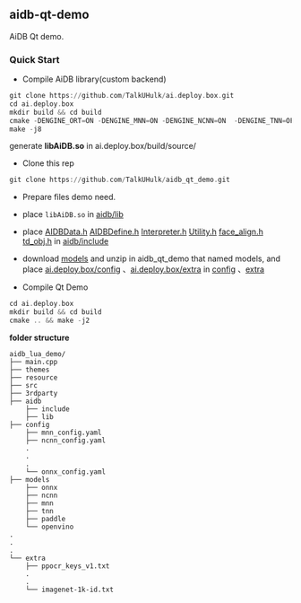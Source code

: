 ## aidb-qt-demo

AiDB Qt demo.

### Quick Start


* Compile AiDB library(custom backend)

```asm
git clone https://github.com/TalkUHulk/ai.deploy.box.git
cd ai.deploy.box
mkdir build && cd build
cmake -DENGINE_ORT=ON -DENGINE_MNN=ON -DENGINE_NCNN=ON  -DENGINE_TNN=OFF -DENGINE_OPV=OFF -DENGINE_PPLite=OFF -DENGINE_NCNN_WASM=OFF -DBUILD_SAMPLE=OFF ../
make -j8
```

generate **libAiDB.so** in ai.deploy.box/build/source/


* Clone this rep

```asm
git clone https://github.com/TalkUHulk/aidb_qt_demo.git
```

* Prepare files demo need.

* place `libAiDB.so` in [aidb/lib](./aidb/lib)
* place [AIDBData.h](https://github.com/TalkUHulk/ai.deploy.box/blob/main/source/core/AIDBData.h) [AIDBDefine.h](https://github.com/TalkUHulk/ai.deploy.box/blob/main/source/core/AIDBDefine.h) [Interpreter.h](https://github.com/TalkUHulk/ai.deploy.box/blob/main/source/core/Interpreter.h) [Utility.h](https://github.com/TalkUHulk/ai.deploy.box/blob/main/source/utility/Utility.h) [face_align.h](https://github.com/TalkUHulk/ai.deploy.box/blob/main/source/utility/face_align.h) [td_obj.h](https://github.com/TalkUHulk/ai.deploy.box/blob/main/source/utility/td_obj.h) in [aidb/include](./aidb/include)
* download [models](https://github.com/TalkUHulk/ai.deploy.box/releases/download/1.0.0/models-lite.zip) and unzip in aidb_qt_demo that named models, and place [ai.deploy.box/config](https://github.com/TalkUHulk/ai.deploy.box/tree/main/config) 、[ai.deploy.box/extra](https://github.com/TalkUHulk/ai.deploy.box/tree/main/extra) in [config](./config) 、[extra](./extra)


* Compile Qt Demo

```asm
cd ai.deploy.box
mkdir build && cd build
cmake .. && make -j2
```



**folder structure**
```
aidb_lua_demo/
├── main.cpp
├── themes
├── resource
├── src
├── 3rdparty
├── aidb
    ├── include
    ├── lib
├── config
    ├── mnn_config.yaml
    ├── ncnn_config.yaml
    .
    .
    .
    └── onnx_config.yaml
├── models
    ├── onnx
    ├── ncnn
    ├── mnn
    ├── tnn
    ├── paddle
    └── openvino   
.
.
.
└── extra
    ├── ppocr_keys_v1.txt
    .
    .
    └── imagenet-1k-id.txt
```



